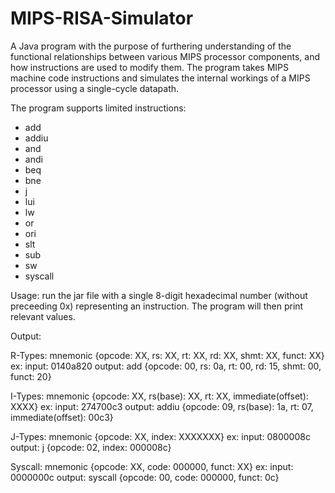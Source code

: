 # MIPS-RISA-Simulator

A Java program with the purpose of furthering understanding of the functional relationships between various MIPS processor components, and how instructions are used to modify them. The program takes MIPS machine code instructions and simulates the internal workings of a MIPS processor using a single-cycle datapath.

The program supports limited instructions:

-    add
-    addiu
-    and
-    andi
-    beq
-    bne
-    j
-    lui
-    lw
-    or
-    ori
-    slt
-    sub
-    sw
-    syscall

Usage: run the jar file with a single 8-digit hexadecimal number (without preceeding 0x) representing an instruction. The program will then print relevant values.

Output:

  R-Types:
    mnemonic {opcode: XX, rs: XX, rt: XX, rd: XX, shmt: XX, funct: XX}
    ex:
      input: 0140a820 
      output: add {opcode: 00, rs: 0a, rt: 00, rd: 15, shmt: 00, funct: 20}

  I-Types:
    mnemonic {opcode: XX, rs(base): XX, rt: XX, immediate(offset): XXXX}
    ex:
      input: 274700c3 
      output: addiu {opcode: 09, rs(base): 1a, rt: 07, immediate(offset): 00c3}

  J-Types:
    mnemonic {opcode: XX, index: XXXXXXX}
    ex:
      input: 0800008c 
      output: j {opcode: 02, index: 000008c}

  Syscall:
    mnemonic {opcode: XX, code: 000000, funct: XX}
    ex:
      input: 0000000c 
      output: syscall {opcode: 00, code: 000000, funct: 0c}
